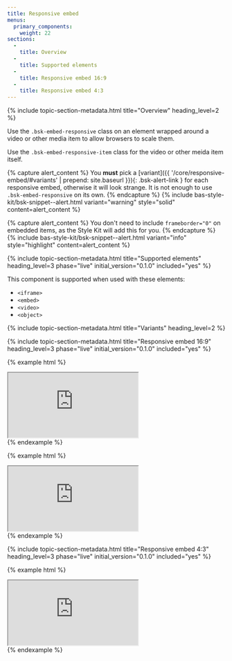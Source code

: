 ```yaml
---
title: Responsive embed
menus:
  primary_components:
    weight: 22
sections:
  -
    title: Overview
  -
    title: Supported elements
  -
    title: Responsive embed 16:9
  -
    title: Responsive embed 4:3
---
```


{% include topic-section-metadata.html
  title="Overview"
  heading_level=2
%}

Use the `.bsk-embed-responsive` class on an element wrapped around a video or other media item to allow browsers to scale
them.

Use the `.bsk-embed-responsive-item` class for the video or other meida item itself.

{% capture alert_content %}
You **must** pick a [variant]({{ '/core/responsive-embed/#variants' | prepend: site.baseurl }}){: .bsk-alert-link } for
each responsive embed, otherwise it will look strange. It is not enough to use `.bsk-embed-responsive` on its own.
{% endcapture %}
{% include bas-style-kit/bsk-snippet--alert.html
  variant="warning"
  style="solid"
  content=alert_content
%}

{% capture alert_content %}
You don't need to include `frameborder="0"` on embedded items, as the Style Kit will add this for you.
{% endcapture %}
{% include bas-style-kit/bsk-snippet--alert.html
  variant="info"
  style="highlight"
  content=alert_content
%}

{% include topic-section-metadata.html
  title="Supported elements"
  heading_level=3
  phase="live"
  initial_version="0.1.0"
  included="yes"
%}

This component is supported when used with these elements:

* <code>&lt;iframe&gt;</code>
* <code>&lt;embed&gt;</code>
* <code>&lt;video&gt;</code>
* <code>&lt;object&gt;</code>

{% include topic-section-metadata.html
  title="Variants"
  heading_level=2
%}

{% include topic-section-metadata.html
  title="Responsive embed 16:9"
  heading_level=3
  phase="live"
  initial_version="0.1.0"
  included="yes"
%}

{% example html %}
<div class="bsk-embed-responsive bsk-embed-responsive-16by9">
  <iframe class="bsk-embed-responsive-item" src="https://player.vimeo.com/video/32397612" allowfullscreen></iframe>
</div>
{% endexample %}

{% example html %}
<div class="bsk-embed-responsive bsk-embed-responsive-16by9">
  <iframe class="bsk-embed-responsive-item" src='https://nercacuk.sharepoint.com/portals/hub/_layouts/15/VideoEmbedHost.aspx?chId=f781382f%2D8cde%2D4116%2D9778%2D6e0106703465&amp;vId=d5221c74%2D7b37%2D4a51%2D8ec6%2D50ce52dbdd4e' allowfullscreen></iframe>
</div>
{% endexample %}

{% include topic-section-metadata.html
  title="Responsive embed 4:3"
  heading_level=3
  phase="live"
  initial_version="0.1.0"
  included="yes"
%}

{% example html %}
<div class="bsk-embed-responsive bsk-embed-responsive-4by3">
  <iframe class="bsk-embed-responsive-item" src="https://player.vimeo.com/video/32397612" allowfullscreen></iframe>
</div>
{% endexample %}
